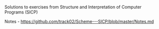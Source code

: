 Solutions to  exercises from Structure and Interpretation of Computer Programs (SICP)

Notes - https://github.com/track02/Scheme---SICP/blob/master/Notes.md

